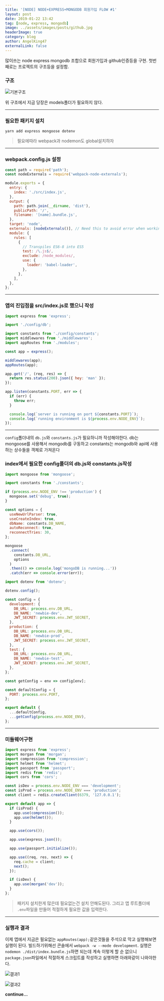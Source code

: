```yaml
---
title: '[NODE] NODE+EXPRESS+MONGODB 회원가입 FLOW #1'
layout: post
date: 2019-01-22 13:42
tag: [node, express, mongodb]
image: ../assets/images/posts/github.jpg
headerImage: true
category: blog
author: AngelKing47
externalLink: false
---
```


많이쓰는 node express mongodb 조합으로 회원가입과 github인증등을 구현. 첫번째로는 프로젝트의 구조등을 설정함.

### 구조

![기본구조](../assets/images/posts/structure.png)

위 구조에서 지금 당장은 models폴더가 필요하지 않다.

---

### 필요한 패키지 설치

`yarn add express mongoose dotenv`

> 필요에따라 webpack과 nodemon도 global설치하자

---

### webpack.config.js 설정

```javascript
const path = require('path');
const nodeExternals = require('webpack-node-externals');

module.exports = {
  entry: {
    index: './src/index.js',
  },
  output: {
    path: path.join(__dirname, 'dist'),
    publicPath: '/',
    filename: '[name].bundle.js',
  },
  target: 'node',
  externals: [nodeExternals()], // Need this to avoid error when working with Express
  module: {
    rules: [
      {
        // Transpiles ES6-8 into ES5
        test: /\.js$/,
        exclude: /node_modules/,
        use: {
          loader: 'babel-loader',
        },
      },
    ],
  },
};
```

---

### 앱의 진입점을 src/index.js로 했으니 작성

```javascript
import express from 'express';

import './config/db';

import constants from './config/constants';
import middlewares from './middlewares';
import appRoutes from './modules';

const app = express();

middlewares(app);
appRoutes(app);

app.get('/', (req, res) => {
  return res.status(200).json({ hey: 'man' });
});

app.listen(constants.PORT, err => {
  if (err) {
    throw err;
  }

  console.log(`server is running on port ${constants.PORT}`);
  console.log(`running environment is ${process.env.NODE_ENV}`);
});
```

---

`config`폴더내의 `db.js`와 `constants.js`가 필요하니까 작성해야한다. db는 mongoose를 사용해서 mongodb를 구동하고 constants는 mongodb와 api에 사용하는 상수들을 객체로 가져온다

### index에서 필요한 config폴더의 db.js와 constants.js작성

```javascript
import mongoose from 'mongoose';

import constants from './constants';

if (process.env.NODE_ENV !== 'production') {
  mongoose.set('debug', true);
}

const options = {
  useNewUrlParser: true,
  useCreateIndex: true,
  dbName: constants.DB_NAME,
  autoReconnect: true,
  reconnectTries: 30,
};

mongoose
  .connect(
    constants.DB_URL,
    options
  )
  .then(() => console.log('mongoDB is running...'))
  .catch(err => console.error(err));
```

```javascript
import dotenv from 'dotenv';

dotenv.config();

const config = {
  development: {
    DB_URL: process.env.DB_URL,
    DB_NAME: 'newbie-dev',
    JWT_SECRET: process.env.JWT_SECRET,
  },
  production: {
    DB_URL: process.env.DB_URL,
    DB_NAME: 'newbie-prod',
    JWT_SECRET: process.env.JWT_SECRET,
  },
  test: {
    DB_URL: process.env.DB_URL,
    DB_NAME: 'newbie-test',
    JWT_SECRET: process.env.JWT_SECRET,
  },
};

const getConfig = env => config[env];

const defaultConfig = {
  PORT: process.env.PORT,
};

export default {
  ...defaultConfig,
  ...getConfig(process.env.NODE_ENV),
};
```

---

### 미들웨어구현

```javascript
import express from 'express';
import morgan from 'morgan';
import compression from 'compression';
import helmet from 'helmet';
import passport from 'passport';
import redis from 'redis';
import cors from 'cors';

const isDev = process.env.NODE_ENV === 'development';
const isProd = process.env.NODE_ENV === 'production';
const client = redis.createClient(6379, '127.0.0.1');

export default app => {
  if (isProd) {
    app.use(compression());
    app.use(helmet());
  }

  app.use(cors());

  app.use(express.json());

  app.use(passport.initialize());

  app.use((req, res, next) => {
    req.cache = client;
    next();
  });

  if (isDev) {
    app.use(morgan('dev'));
  }
};
```

> 패키지 설치한게 많은데 필요없는건 설치 안해도된다. 그리고 앱 루트폴더에 `.env`파일을 만들어 적절하게 필요한 값을 입력한다.

---

### 실행과 결과

이제 앱에서 지금은 필요없는 `appRoutes(app);`같은것들을 주석으로 막고 실행해보면 실행이 된다. 빌드하기위해선 콘솔에서 `webpack -w --mode development`. 실행은 `nodemon ./dist/index.bundle.js`하면 되는데 계속 이렇게 할 순 없으니 `package.json`파일에서 적절하게 스크립트를 작성하고 실행하면 아래와같이 나와야한다.

![결과1](../assets/images/posts/results1.png)

![결과2](../assets/images/posts/results2.png)

**continue...**
